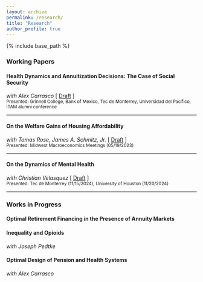 ```yaml
---
layout: archive
permalink: /research/
title: "Research"
author_profile: true
---
```


{% include base_path %}

### Working Papers

#### Health Dynamics and Annuitization Decisions: The Case of Social Security
*with Alex Carrasco* [ [Draft](/files/1-JMP-DAM-current.pdf) ]  
<small>Presented: Grinnell College, Bank of Mexico, Tec de Monterrey, Universidad del Pacifico, ITAM alumni conference</small>

---

#### On the Welfare Gains of Housing Affordability
*with Tomas Rose, James A. Schmitz, Jr.* [ [Draft](/files/2-AscarzaRoseSchmitz-current.pdf) ]  
<small>Presented: Midwest Macroeconomics Meetings (05/19/2023)</small>

---

#### On the Dynamics of Mental Health
*with Christian Velasquez* [ [Draft](/files/3-DraftMay2025.pdf) ]  
<small>Presented: Tec de Monterrey (11/15/2024), University of Houston (11/20/2024)</small>

---

### Works in Progress

#### Optimal Retirement Financing in the Presence of Annuity Markets

#### Inequality and Opioids
*with Joseph Pedtke*

#### Optimal Design of Pension and Health Systems
*with Alex Carrasco*